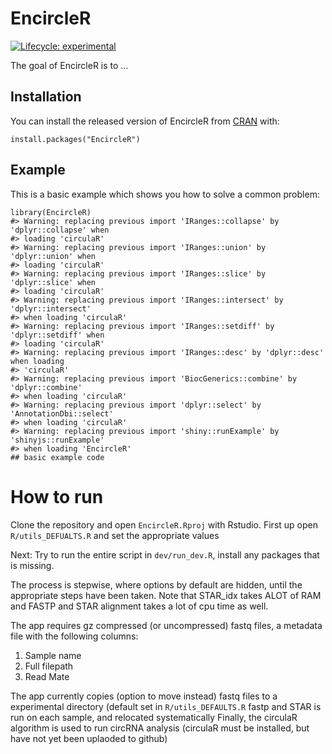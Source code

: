 
<!-- README.md is generated from README.Rmd. Please edit that file -->

EncircleR
=========

<!-- badges: start -->

[![Lifecycle:
experimental](https://img.shields.io/badge/lifecycle-experimental-orange.svg)](https://www.tidyverse.org/lifecycle/#experimental)
<!-- badges: end -->

The goal of EncircleR is to …

Installation
------------

You can install the released version of EncircleR from
[CRAN](https://CRAN.R-project.org) with:

    install.packages("EncircleR")

Example
-------

This is a basic example which shows you how to solve a common problem:

    library(EncircleR)
    #> Warning: replacing previous import 'IRanges::collapse' by 'dplyr::collapse' when
    #> loading 'circulaR'
    #> Warning: replacing previous import 'IRanges::union' by 'dplyr::union' when
    #> loading 'circulaR'
    #> Warning: replacing previous import 'IRanges::slice' by 'dplyr::slice' when
    #> loading 'circulaR'
    #> Warning: replacing previous import 'IRanges::intersect' by 'dplyr::intersect'
    #> when loading 'circulaR'
    #> Warning: replacing previous import 'IRanges::setdiff' by 'dplyr::setdiff' when
    #> loading 'circulaR'
    #> Warning: replacing previous import 'IRanges::desc' by 'dplyr::desc' when loading
    #> 'circulaR'
    #> Warning: replacing previous import 'BiocGenerics::combine' by 'dplyr::combine'
    #> when loading 'circulaR'
    #> Warning: replacing previous import 'dplyr::select' by 'AnnotationDbi::select'
    #> when loading 'circulaR'
    #> Warning: replacing previous import 'shiny::runExample' by 'shinyjs::runExample'
    #> when loading 'EncircleR'
    ## basic example code

How to run
==========

Clone the repository and open `EncircleR.Rproj` with Rstudio. First up
open `R/utils_DEFUALTS.R` and set the appropriate values

Next: Try to run the entire script in `dev/run_dev.R`, install any
packages that is missing.

The process is stepwise, where options by default are hidden, until the
appropriate steps have been taken. Note that STAR\_idx takes ALOT of RAM
and FASTP and STAR alignment takes a lot of cpu time as well.

The app requires gz compressed (or uncompressed) fastq files, a metadata
file with the following columns:

1.  Sample name
2.  Full filepath
3.  Read Mate

The app currently copies (option to move instead) fastq files to a
experimental directory (default set in `R/utils_DEFAULTS.R` fastp and
STAR is run on each sample, and relocated systematically Finally, the
circulaR algorithm is used to run circRNA analysis (circulaR must be
installed, but have not yet been uplaoded to github)
